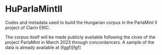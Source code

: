# HuParlaMintII

Codes and metadata used to build the Hungarian corpus in the ParlaMint II project of Clarin ERIC.

The corpus itself will be made publicly available following the close of the project ParlaMint in March 2023 through concordancers. A sample of the data is already available at (fggf)[fgf] 
